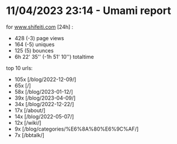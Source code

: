 # 11/04/2023 23:14 - Umami report
for www.shifeiti.com [24h] :

 - 428 (-3) page views
 - 164 (-5) uniques
 - 125 (5) bounces
 - 6h 22' 35'' (-1h 51' 10'') totaltime


top 10 urls:
 - 105x [/blog/2022-12-09/]
 - 65x [/]
 - 58x [/blog/2023-01-12/]
 - 39x [/blog/2023-04-09/]
 - 34x [/blog/2022-12-22/]
 - 17x [/about/]
 - 14x [/blog/2022-05-07/]
 - 12x [/wiki/]
 - 9x [/blog/categories/%E6%8A%80%E6%9C%AF/]
 - 7x [/bbtalk/]


